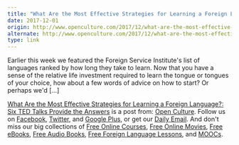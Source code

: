 ```yaml
---
title: "What Are the Most Effective Strategies for Learning a Foreign Language?: Six TED Talks Provide the Answers"
date: 2017-12-01
origin: http://www.openculture.com/2017/12/what-are-the-most-effective-strategies-for-learning-a-foreign-language-six-ted-talks-provide-the-answers.html
alternate: http://www.openculture.com/2017/12/what-are-the-most-effective-strategies-for-learning-a-foreign-language-six-ted-talks-provide-the-answers.html
type: link
---
```


<p>Earlier this week we featured the Foreign Service Institute's list of languages ranked by how long they take to learn. Now that you have a sense of the relative life investment required to learn the tongue or tongues of your choice, how about a few words of advice on how to start? Or perhaps we'd […]<br>
</p>
<p><a rel="nofollow" href="http://www.openculture.com/2017/12/what-are-the-most-effective-strategies-for-learning-a-foreign-language-six-ted-talks-provide-the-answers.html">What Are the Most Effective Strategies for Learning a Foreign Language?: Six TED Talks Provide the Answers</a> is a post from: <a href="http://www.openculture.com">Open Culture</a>. Follow us on <a href="https://www.facebook.com/openculture">Facebook</a>, <a href="https://twitter.com/#!/openculture">Twitter</a>, and <a href="https://plus.google.com/108579751001953501160/posts">Google Plus</a>, or get our <a href="http://www.openculture.com/dailyemail">Daily Email</a>. And don't miss our big collections of <a href="http://www.openculture.com/freeonlinecourses">Free Online Courses</a>, <a href="http://www.openculture.com/freemoviesonline">Free Online Movies</a>, <a href="http://www.openculture.com/free_ebooks">Free eBooks</a>, <a href="http://www.openculture.com/freeaudiobooks">Free Audio Books</a>, <a href="http://www.openculture.com/freelanguagelessons">Free Foreign Language Lessons</a>, and <a href="http://www.openculture.com/free_certificate_courses">MOOCs</a>.</p>